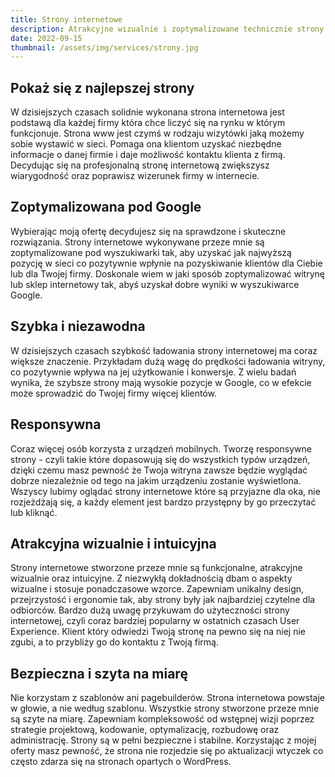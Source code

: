 ```yaml
---
title: Strony internetowe
description: Atrakcyjne wizualnie i zoptymalizowane technicznie strony www skupione na realizacji celów biznesowych.
date: 2022-09-15
thumbnail: /assets/img/services/strony.jpg
---
```


## Pokaż się z najlepszej strony

W dzisiejszych czasach solidnie wykonana strona internetowa jest podstawą dla każdej firmy która chce liczyć się na rynku w którym funkcjonuje. Strona www jest czymś w rodzaju wizytówki jaką możemy sobie wystawić w sieci. Pomaga ona klientom uzyskać niezbędne informacje o danej firmie i daje możliwość kontaktu klienta z firmą. Decydując się na profesjonalną stronę internetową zwiększysz wiarygodność oraz poprawisz wizerunek firmy w internecie.
 
## Zoptymalizowana pod Google

Wybierając moją ofertę decydujesz się na sprawdzone i skuteczne rozwiązania. Strony internetowe wykonywane przeze mnie są zoptymalizowane pod wyszukiwarki tak, aby uzyskać jak najwyższą pozycję w sieci co pozytywnie wpłynie na pozyskiwanie klientów dla Ciebie lub dla Twojej firmy. Doskonale wiem w jaki sposób zoptymalizować witrynę lub sklep internetowy tak, abyś uzyskał dobre wyniki w wyszukiwarce Google.
## Szybka i niezawodna

W dzisiejszych czasach szybkość ładowania strony internetowej ma coraz większe znaczenie. Przykładam dużą wagę do prędkości ładowania witryny, co pozytywnie wpływa na jej użytkowanie i konwersje. Z wielu badań wynika, że szybsze strony mają wysokie pozycje w Google, co w efekcie może sprowadzić do Twojej firmy więcej klientów.

## Responsywna

Coraz więcej osób korzysta z urządzeń mobilnych. Tworzę responsywne strony - czyli takie które dopasowują się do wszystkich typów urządzeń, dzięki czemu masz pewność że Twoja witryna zawsze będzie wyglądać dobrze niezależnie od tego na jakim urządzeniu zostanie wyświetlona. Wszyscy lubimy oglądać strony internetowe które są przyjazne dla oka, nie rozjeżdżają się, a każdy element jest bardzo przystępny by go przeczytać lub kliknąć.

## Atrakcyjna wizualnie i intuicyjna

Strony internetowe stworzone przeze mnie są funkcjonalne, atrakcyjne wizualnie oraz intuicyjne. Z niezwykłą dokładnością dbam o aspekty wizualne i stosuje ponadczasowe wzorce. Zapewniam unikalny design, przejrzystość i ergonomie tak, aby strony były jak najbardziej czytelne dla odbiorców. Bardzo dużą uwagę przykuwam do użyteczności strony internetowej, czyli coraz bardziej popularny w ostatnich czasach User Experience. Klient który odwiedzi Twoją stronę na pewno się na niej nie zgubi, a to przybliży go do kontaktu z Twoją firmą.

## Bezpieczna i szyta na miarę

Nie korzystam z szablonów ani pagebuilderów. Strona internetowa powstaje w głowie, a nie według szablonu. Wszystkie strony stworzone przeze mnie są szyte na miarę. Zapewniam kompleksowość od wstępnej wizji poprzez strategie projektową, kodowanie, optymalizację, rozbudowę oraz administrację. Strony są w pełni bezpieczne i stabilne. Korzystając z mojej oferty masz pewność, że strona nie rozjedzie się po aktualizacji wtyczek co często zdarza się na stronach opartych o WordPress. 